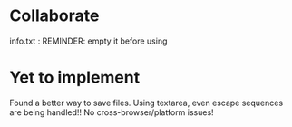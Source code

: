Collaborate
===========


info.txt : REMINDER: empty it before using

Yet to implement
================
Found a better way to save files.
Using textarea, even escape sequences are being handled!!
No cross-browser/platform issues!
